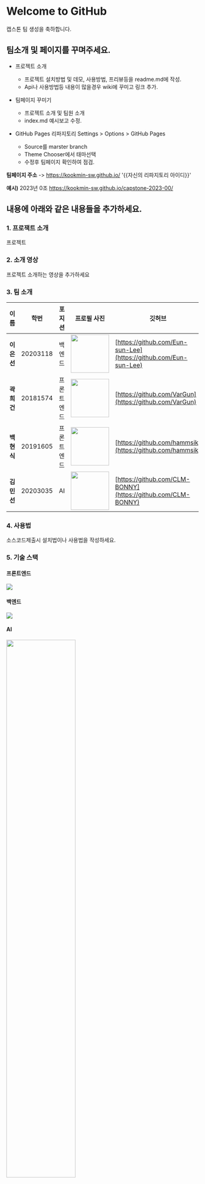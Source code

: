 
# Welcome to GitHub

캡스톤 팀 생성을 축하합니다.

## 팀소개 및 페이지를 꾸며주세요.

- 프로젝트 소개
  - 프로젝트 설치방법 및 데모, 사용방법, 프리뷰등을 readme.md에 작성.
  - Api나 사용방법등 내용이 많을경우 wiki에 꾸미고 링크 추가.

- 팀페이지 꾸미기
  - 프로젝트 소개 및 팀원 소개
  - index.md 예시보고 수정.

- GitHub Pages 리파지토리 Settings > Options > GitHub Pages 
  - Source를 marster branch
  - Theme Chooser에서 태마선택
  - 수정후 팀페이지 확인하여 점검.

**팀페이지 주소** -> https://kookmin-sw.github.io/ '{{자신의 리파지토리 아이디}}'

**예시)** 2023년 0조  https://kookmin-sw.github.io/capstone-2023-00/


## 내용에 아래와 같은 내용들을 추가하세요.

### 1. 프로잭트 소개

프로젝트

### 2. 소개 영상

프로젝트 소개하는 영상을 추가하세요

### 3. 팀 소개

|이름|학번|포지션|프로필 사진|깃허브|
|-----------------------------------| - | - | - | - |
| **이은선**                           | 20203118 | 백엔드 | <img src="https://github.com/kookmin-sw/capstone-2024-25/assets/84428520/a47d70cf-02ad-409f-a320-057046f56578" width="100" height="100"/> | [https://github.com/Eun-sun-Lee](https://github.com/Eun-sun-Lee) | 
| **곽희건**                           | 20181574 | 프론트엔드 | <img src="https://github.com/kookmin-sw/capstone-2024-25/assets/84428520/53166aa7-a504-4d5c-889f-545c99249710" width="100" height="100"/> | [https://github.com/VarGun](https://github.com/VarGun) |
| **백현식**                           | 20191605 | 프론트엔드 | <img src="https://github.com/kookmin-sw/capstone-2024-25/assets/84428520/bb9a6d50-a53d-4456-ae55-7c577e697fb6" width="100" height="100"/> | [https://github.com/hammsik](https://github.com/hammsik) |
| **김민선**                           | 20203035 | AI | <img src="https://github.com/kookmin-sw/capstone-2024-25/assets/84428520/a8daeed0-a399-4c60-adda-c17d97d3b4ac" width="100" height="100"/> | [https://github.com/CLM-BONNY](https://github.com/CLM-BONNY) |

### 4. 사용법

소스코드제출시 설치법이나 사용법을 작성하세요.

### 5. 기술 스택
#### 프론트엔드
<img src="https://github.com/kookmin-sw/capstone-2024-25/assets/88530565/d5550222-c615-441f-a81a-3a24881b55a9" />

#### 백엔드
<img src="https://github.com/kookmin-sw/capstone-2024-25/assets/88530565/018fa6be-f788-4a84-9a9c-ade8ee327721" />

#### AI
<img width="60%" src="https://github.com/kookmin-sw/capstone-2024-25/assets/88530565/a966529e-66d4-4f88-8d25-bddedfcf7db0" />

#### 데이터
<img width="80%" src="https://github.com/kookmin-sw/capstone-2024-25/assets/88530565/fb8c1b5c-90a5-40f4-b87e-32b5eea67077" />

#### 인프라
<img src="https://github.com/kookmin-sw/capstone-2024-25/assets/88530565/4a4fc35d-af89-4466-8ca4-a99650b89ac6" />


추가적인 내용은 자유롭게 작성하세요.


## Markdown을 사용하여 내용꾸미기

Markdown은 작문을 스타일링하기위한 가볍고 사용하기 쉬운 구문입니다. 여기에는 다음을위한 규칙이 포함됩니다.

```markdown
Syntax highlighted code block

# Header 1
## Header 2
### Header 3

- Bulleted
- List

1. Numbered
2. List

**Bold** and _Italic_ and `Code` text

[Link](url) and ![Image](src)
```

자세한 내용은 [GitHub Flavored Markdown](https://guides.github.com/features/mastering-markdown/).

### Support or Contact

readme 파일 생성에 추가적인 도움이 필요하면 [도움말](https://help.github.com/articles/about-readmes/) 이나 [contact support](https://github.com/contact) 을 이용하세요.
